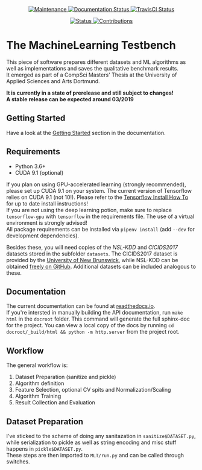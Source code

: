 <p align="center">
    <a href="https://github.com/Maddosaurus/MLT/graphs/commit-activity">
        <img src="https://img.shields.io/badge/maintained-yes-brightgreen.svg" alt="Maintenance">
    </a>
    <a href='https://mlt.readthedocs.io/en/latest/?badge=latest'>
        <img src='https://readthedocs.org/projects/mlt/badge/?version=latest' alt='Documentation Status' />
    </a>
    <a href='https://travis-ci.com/Maddosaurus/MLT'>
        <img src='https://img.shields.io/travis/com/Maddosaurus/MLT.svg' alt='TravisCI Status' />
    </a>
</p>

<p align="center">
    <a href="https://github.com/Maddosaurus/MLT/releases">
        <img src="https://img.shields.io/badge/status-1.0--prerelease-red.svg" alt="Status">
    </a>
    <a href="https://github.com/Maddosaurus/MLT/pulls">
        <img src="https://img.shields.io/badge/contributions-welcome-brightgreen.svg?style=flat" alt="Contributions">
    </a>
</p>


# The MachineLearning Testbench
This piece of software prepares different datasets and ML algorithms as well as implementations and saves the qualitative benchmark results.  
It emerged as part of a CompSci Masters' Thesis at the University of Applied Sciences and Arts Dortmund.  

**It is currently in a state of prerelease and still subject to changes!**  
**A stable release can be expected around 03/2019**

## Getting Started
Have a look at the [Getting Started](https://mlt.readthedocs.io/en/latest/gettingstarted.html) section in the documentation.

## Requirements
- Python 3.6+
- CUDA 9.1 (optional)

If you plan on using GPU-accelerated learning (strongly recommended), please set up CUDA 9.1 on your system. The current version of Tensorflow relies on CUDA 9.1 (not 10!). Please refer to the [Tensorflow Install How To](https://www.tensorflow.org/install/gpu) for up to date install instructions!  
If you are not using the deep learning potion, make sure to replace `tensorflow-gpu` with `tensorflow` in the requirements file.
The use of a virtual environment is strongly advised!  
All package requirements can be installed via `pipenv install` (add `--dev` for development dependencies).

Besides these, you will need copies of the *NSL-KDD* and *CICIDS2017* datasets stored in the subfolder `datasets`. The CICIDS2017 dataset is provided by the [University of New Brunswick](http://www.unb.ca/cic/datasets/index.html), while NSL-KDD can be obtained [freely on GitHub](https://github.com/defcom17/NSL_KDD). Additional datasets can be included analogous to these.  

## Documentation
The current documentation can be found at [readthedocs.io](https://mlt.readthedocs.io/en/latest/).  
If you're intersted in manually building the API documentation, run `make html` in the `docroot` folder. This command will generate the full sphinx-doc for the project.
You can view a local copy of the docs by running `cd docroot/_build/html && python -m http.server` from the project root.


## Workflow
The general workflow is:  
1. Dataset Preparation (sanitize and pickle)
2. Algorithm definition
3. Feature Selection, optional CV spits and Normalization/Scaling
4. Algorithm Training
5. Result Collection and Evaluation

## Dataset Preparation
I've sticked to the scheme of doing any sanitazation in `sanitize$DATASET.py`,  
while serialization to pickle as well as string encoding and misc stuff happens in `pickle$DATASET.py`.  
These steps are then imported to `MLT/run.py` and can be called through switches.  


